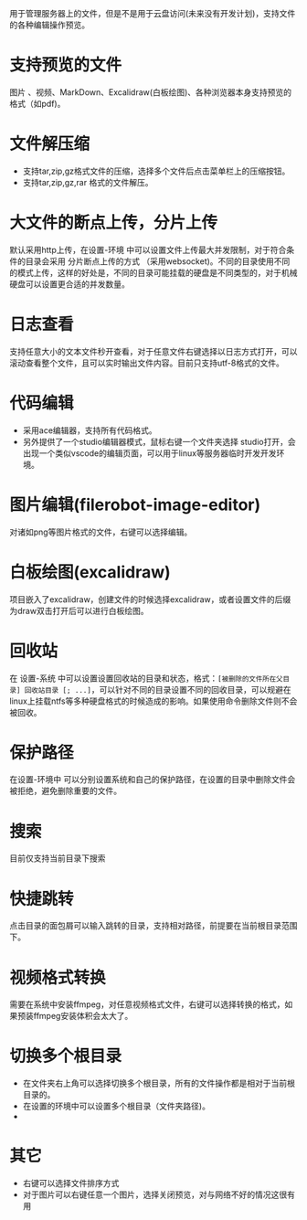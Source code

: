 

用于管理服务器上的文件，但是不是用于云盘访问(未来没有开发计划)，支持文件的各种编辑操作预览。
# 支持预览的文件
图片 、视频、MarkDown、Excalidraw(白板绘图)、各种浏览器本身支持预览的格式（如pdf)。
# 文件解压缩
- 支持tar,zip,gz格式文件的压缩，选择多个文件后点击菜单栏上的压缩按钮。
- 支持tar,zip,gz,rar 格式的文件解压。
# 大文件的断点上传，分片上传
默认采用http上传，在设置-环境 中可以设置文件上传最大并发限制，对于符合条件的目录会采用 分片断点上传的方式 （采用websocket)。不同的目录使用不同的模式上传，这样的好处是，不同的目录可能挂载的硬盘是不同类型的，对于机械硬盘可以设置更合适的并发数量。

# 日志查看
支持任意大小的文本文件秒开查看，对于任意文件右键选择以日志方式打开，可以滚动查看整个文件，且可以实时输出文件内容。目前只支持utf-8格式的文件。

# 代码编辑
- 采用ace编辑器，支持所有代码格式。
- 另外提供了一个studio编辑器模式，鼠标右键一个文件夹选择 studio打开，会出现一个类似vscode的编辑页面，可以用于linux等服务器临时开发开发环境。


# 图片编辑(filerobot-image-editor)
对诸如png等图片格式的文件，右键可以选择编辑。

# 白板绘图(excalidraw)  
项目嵌入了excalidraw，创建文件的时候选择excalidraw，或者设置文件的后缀为draw双击打开后可以进行白板绘图。
# 回收站
在 设置-系统 中可以设置设置回收站的目录和状态，格式：`[被删除的文件所在父目录] 回收站目录 [; ...]`，可以针对不同的目录设置不同的回收目录，可以规避在linux上挂载ntfs等多种硬盘格式的时候造成的影响。如果使用命令删除文件则不会被回收。

# 保护路径
在设置-环境中 可以分别设置系统和自己的保护路径，在设置的目录中删除文件会被拒绝，避免删除重要的文件。
# 搜索
目前仅支持当前目录下搜索

# 快捷跳转
点击目录的面包屑可以输入跳转的目录，支持相对路径，前提要在当前根目录范围下。

# 视频格式转换
需要在系统中安装ffmpeg，对任意视频格式文件，右键可以选择转换的格式，如果预装ffmpeg安装体积会太大了。


# 切换多个根目录
- 在文件夹右上角可以选择切换多个根目录，所有的文件操作都是相对于当前根目录的。
- 在设置的环境中可以设置多个根目录（文件夹路径)。
- 
# 其它 
- 右键可以选择文件排序方式  
- 对于图片可以右键任意一个图片，选择关闭预览，对与网络不好的情况这很有用
